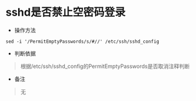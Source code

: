 # sshd是否禁止空密码登录

- 操作方法
```
sed -i '/PermitEmptyPasswords/s/#//' /etc/ssh/sshd_config
```

- 判断依据
> 根据/etc/ssh/sshd_config的PermitEmptyPasswords是否取消注释判断

- 备注
> 无
